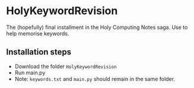 # HolyKeywordRevision
The (hopefully) final installment in the Holy Computing Notes saga. Use to help memorise keywords.

## Installation steps
- Download the folder `HolyKeywordRevision`
- Run main.py
- Note: `keywords.txt` and `main.py` should remain in the same folder.
